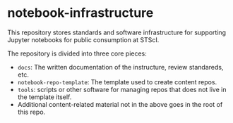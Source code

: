 # notebook-infrastructure

This repository stores standards and software infrastructure for supporting Jupyter notebooks for public consumption at STScI.

The repository is divided into three core pieces:
* ``docs``: The written documentation of the instructure, review standareds, etc.
* ``notebook-repo-template``: The template used to create content repos.
* ``tools``: scripts or other software for managing repos that does not live in the template itself.
* Additional content-related material not in the above goes in the root of this repo.
